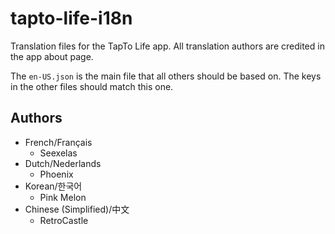# tapto-life-i18n

Translation files for the TapTo Life app. All translation authors are credited in the app about page.

The `en-US.json` is the main file that all others should be based on. The keys in the other files should match this one.

## Authors

- French/Français
  -  Seexelas
- Dutch/Nederlands
  - Phoenix
- Korean/한국어
  - Pink Melon
- Chinese (Simplified)/中文
  - RetroCastle
